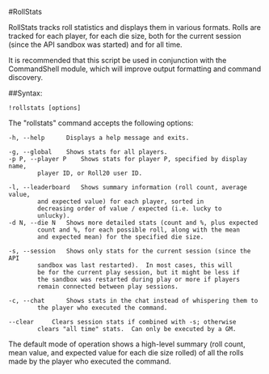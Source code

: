 #RollStats

RollStats tracks roll statistics and displays them in various formats.  Rolls
are tracked for each player, for each die size, both for the current session
(since the API sandbox was started) and for all time.

It is recommended that this script be used in conjunction with the CommandShell
module, which will improve output formatting and command discovery.


##Syntax:

```
!rollstats [options]
```

The "rollstats" command accepts the following options:

    -h, --help		Displays a help message and exits.

    -g, --global	Shows stats for all players.
    -p P, --player P	Shows stats for player P, specified by display name,
			player ID, or Roll20 user ID.

    -l, --leaderboard	Shows summary information (roll count, average value,
			and expected value) for each player, sorted in
			decreasing order of value / expected (i.e. lucky to
			unlucky).
    -d N, --die N	Shows more detailed stats (count and %, plus expected
			count and %, for each possible roll, along with the mean
			and expected mean) for the specified die size.

    -s, --session	Shows only stats for the current session (since the API
			sandbox was last restarted).  In most cases, this will
			be for the current play session, but it might be less if
			the sandbox was restarted during play or more if players
			remain connected between play sessions.

    -c, --chat		Shows stats in the chat instead of whispering them to
			the player who executed the command.

    --clear		Clears session stats if combined with -s; otherwise
			clears "all time" stats.  Can only be executed by a GM.

The default mode of operation shows a high-level summary (roll count, mean
value, and expected value for each die size rolled) of all the rolls made by the
player who executed the command.

